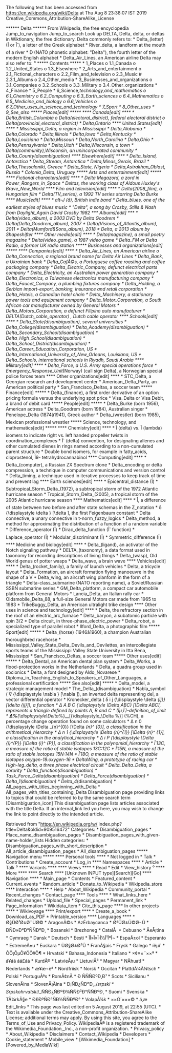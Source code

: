 The following text has been accessed from https://en.wikipedia.org/wiki/Delta at Thu Aug 8 23:38:07 IST 2019
Creative_Commons_Attribution-ShareAlike_License




















****** Delta ******
From Wikipedia, the free encyclopedia
Jump_to_navigation Jump_to_search
 Look up DELTA, Delta, delta, or deltas in Wiktionary, the free dictionary.
Delta commonly refers to:
    * Delta_(letter) (Î or Î´), a letter of the Greek alphabet
    * River_delta, a landform at the mouth of a river
    * D (NATO phonetic alphabet: "Delta"), the fourth letter of the modern
      English alphabet
    * Delta_Air_Lines, an American airline
Delta may also refer to:
⁰
***** Contents *****
    * 1_Places
          o 1.1_Canada
          o 1.2_United_States
          o 1.3_Elsewhere
    * 2_Arts_and_entertainment
          o 2.1_Fictional_characters
          o 2.2_Film_and_television
          o 2.3_Music
                # 2.3.1_Albums
          o 2.4_Other_media
    * 3_Businesses_and_organizations
          o 3.1_Companies
          o 3.2_Schools
          o 3.3_Military
          o 3.4_Other_organizations
    * 4_Finance
    * 5_People
    * 6_Science,_technology,_and_mathematics
          o 6.1_Chemistry
          o 6.2_Computing
          o 6.3_Earth_sciences
          o 6.4_Mathematics
          o 6.5_Medicine_and_biology
          o 6.6_Vehicles
          o 6.7_Other_uses_in_science_and_technology
    * 7_Sport
    * 8_Other_uses
    * 9_See_also
***** Places[edit] *****
**** Canada[edit] ****
    * Delta,_British_Columbia
          o Delta_(electoral_district), federal electoral district
          o Delta_(provincial_electoral_district)
    * Delta,_Ontario
**** United States[edit] ****
    * Mississippi_Delta, a region in Mississippi
    * Delta,_Alabama
    * Delta,_Colorado
    * Delta,_Illinois
    * Delta,_Iowa
    * Delta,_Kentucky
    * Delta,_Louisiana
    * Delta,_Missouri
    * Delta,_North_Carolina
    * Delta,_Ohio
    * Delta,_Pennsylvania
    * Delta,_Utah
    * Delta,_Wisconsin, a town
    * Delta_(community),_Wisconsin, an unincorporated community
    * Delta_County_(disambiguation)
**** Elsewhere[edit] ****
    * Delta_Island, Antarctica
    * Delta_Stream, Antarctica
    * Delta,_Minas_Gerais, Brazil
    * Delta,_Thessaloniki, Greece
    * Delta_State, Nigeria
    * Delta,_Astrakhan_Oblast, Russia
    * Colonia_Delta, Uruguay
***** Arts and entertainment[edit] *****
**** Fictional characters[edit] ****
    * Delta Megazord, a zord in Power_Rangers_in_Space
    * Deltas, the working class of Aldous Huxley's Brave_New_World
**** Film and television[edit] ****
    * Delta_(2008_film), a Hungarian film
    * Delta_(TV_series), a 1992 TV series starring Delta Burke
**** Music[edit] ****
    * alt-J (â), British indie band
    * Delta_blues, one of the earliest styles of blues music
    * "Delta", a song by Crosby, Stills & Nash from Daylight_Again David Crosby
      1982
*** Albums[edit] ***
    * Delta_(video_album), a 2003 DVD by Delta Goodrem
    * Delta_(Delta_Goodrem_album), 2007
    * Delta_(Visions_of_Atlantis_album), 2011
    * Delta_(Mumford_&_Sons_album), 2018
    * Delta, a 2013 album by Shapeshifter
**** Other media[edit] ****
    * Delta_(magazine), a small poetry magazine
    * Delta_(video_game), a 1987 video game
    * Delta_FM or Delta Radio, a former UK radio station
***** Businesses and organizations[edit] *****
**** Companies[edit] ****
    * Delta_Air_Lines, an American airline
          o Delta_Connection, a regional brand name for Delta Air Lines
    * Delta_Bank, a Ukrainian bank
    * Delta_CafÃ©s, a Portuguese coffee roasting and coffee packaging company
    * Delta_Electric_Company, defunct electrical parts company
    * Delta_Electricity, an Australian power generation company
    * Delta_Electronics, a Taiwanese electronics manufacturing company
    * Delta_Faucet_Company, a plumbing fixtures company
    * Delta_Holding, a Serbian import-export, banking, insurance and retail
      corporation
    * Delta_Hotels, a Canadian hotel chain
    * Delta_Machinery, a stationary power tools and equipment company
    * Delta_Motor_Corporation, a South African car manufacturer owned by
      General Motors
    * Delta_Motors_Corporation, a defunct Filipino auto manufacturer
    * DELTA_(Dutch_cable_operator) , Dutch cable operator
**** Schools[edit] ****
    * Delta_State_(disambiguation), several universities
    * Delta_College_(disambiguation)
    * Delta_Academy_(disambiguation)
    * Delta_Secondary_School_(disambiguation)
    * Delta_High_School_(disambiguation)
    * Delta_School_District_(disambiguation)
    * Delta_Career_Education_Corporation, US
    * Delta_International_University_of_New_Orleans, Louisiana, US
    * Delta_Schools, international schools in Riyadh, Saudi Arabia
**** Military[edit] ****
    * Delta_Force, a U.S. Army special operations force
    * Emergency_Response_Unit_(Norway) (call sign Delta), a Norwegian special
      police forces team
**** Other organizations[edit] ****
    * STC_Delta, a Georgian research and development center
    * American_Delta_Party, an American political party
    * San_Francisco_Deltas, a soccer team
***** Finance[edit] *****
    * Delta_(finance), a first order derivative of an option pricing formula
      versus the underlying spot price
    * Visa_Delta or Visa Debit, a brand of debit card
***** People[edit] *****
    * Delta_Burke (born 1956), American actress
    * Delta_Goodrem (born 1984), Australian singer
    * Penelope_Delta (1874â1941), Greek author
    * Delta_(wrestler) (born 1985), Mexican professional wrestler
***** Science, technology, and mathematics[edit] *****
**** Chemistry[edit] ****
    * Î (delta) vs. Î (lambda) isomers to indicate right vs. left handed
      propeller twists in coordination_complexes
    * Î´ (delta) convention, for designating allenes and other cumulated dienes
      in rings named according to a non-cumulated parent structure
    * Double bond isomers, for example in fatty_acids, cloprostenol, Î9-
      tetrahydrocannabinol
**** Computing[edit] ****
    * Delta_(computer), a Russian ZX Spectrum clone
    * Delta_encoding or delta compression, a technique in computer
      communications and version control
    * Delta_timing, a technique used in iterative processes to keep track of
      time and prevent lag
**** Earth sciences[edit] ****
    * Epicentral_distance (Î)
    * Subtropical_Storm_Delta_(1972), a subtropical storm of the 1972 Atlantic
      hurricane season
    * Tropical_Storm_Delta_(2005), a tropical storm of the 2005 Atlantic
      hurricane season
**** Mathematics[edit] ****
    * Î, a difference of state between two before and after state schemas in
      the Z_notation
    *    &#x03B4;   {\displaystyle \delta }  [\delta ], the first Feigenbaum
      constant
    * Delta connective, a unary connective in t-norm_fuzzy_logics
    * Delta_method, a method for approximating the distribution of a function
      of a random variable
    * Difference_operator (Î)
    * Dirac_delta_function (Î´ function)
    * Laplace_operator (Î)
    * Modular_discriminant (Î)
    * Symmetric_difference (Î)
**** Medicine and biology[edit] ****
    * Delta_(ligand), an activator of the Notch signaling pathway
    * DELTA_(taxonomy), a data format used in taxonomy for recording
      descriptions of living things
    * Delta_(wasp), Old World genus of potter wasps
    * Delta_wave, a brain wave
**** Vehicles[edit] ****
    * Delta_(rocket_family), a family of launch vehicles
    * Delta, a tricycle layout
    * Delta_Formation, an aircraft formation flying manoeuvre in the shape of a
      V
    * Delta_wing, an aircraft wing planform in the form of a triangle
    * Delta-class_submarine (NATO reporting name), a Soviet/Russian SSBN
      submarine series
    * GM_Delta_platform, a compact car automobile platform from General Motors
    * Lancia_Delta, an Italian rally car
    * Oldsmobile_Delta_88, a full-size General Motors car made from 1965 to
      1983
    * TrikeBuggy_Delta, an American ultralight trike design
**** Other uses in science and technology[edit] ****
    * Delta, the refractory section in the roof of an electric_arc_furnace
    * Delta_baryon, a subatomic particle with spin 3/2
    * Delta circuit, in three-phase_electric_power
    * Delta_robot, a specialized type of parallel robot
    * Ilford_Delta, a photographic film
***** Sport[edit] *****
    * Delta_(horse) (1946â1960), a champion Australian thoroughbred racehorse
    * Mississippi_Valley_State_Delta_Devils_and_Devilettes, an intercollegiate
      sports teams of the Mississippi Valley State University in Itta Bena,
      Mississippi
    * San_Francisco_Deltas, a soccer team
***** Other uses[edit] *****
    * Delta_Dental, an American dental plan system
    * Delta_Works, a flood-protection works in the Netherlands
    * Delta, a quadra group used in socionics
    * Delta, a font designed by Aldo_Novarese
    * Diploma_in_Teaching_English_to_Speakers_of_Other_Languages, a
      professional certification
***** See also[edit] *****
    * Delta_model, a strategic management model
    * The_Delta_(disambiguation)
    * Nabla_symbol (    &#x2207;   {\displaystyle \nabla }  [\nabla ]), an
      inverted delta representing del, a vector differential operator
    * Kronecker_delta (     &#x03B4;  i j     {\displaystyle \delta _{ij}}
      [\delta _{ij}]), a function
    *    &#x0394; A B C   {\displaystyle \Delta ABC}  [\Delta ABC], represents
      a triangle defined by points A, B and C
    * (Îµ,_Î´)-definition_of_limit
    * ___&#x0394;_&#x0025;___{\displaystyle_\Delta_\%}__[{\displaystyle_\Delta
      \%}] (%CH), a percentage change operation found on some calculators
    *     &#x0394;  n   0     {\displaystyle \Delta _{n}^{0}}  [\Delta _{n}^
      {0}], a classification in the arithmetical_hierarchy
    *     &#x0394;  n   1     {\displaystyle \Delta _{n}^{1}}  [\Delta _{n}^
      {1}], a classification in the analytical_hierarchy
    *     &#x0394;  i   P     {\displaystyle \Delta _{i}^{P}}  [\Delta _{i}^
      {P}], a classification in the polynomial_hierarchy
    * Î´13C, a measure of the ratio of stable isotopes 13C:12C
    * Î´15N, a measure of the ratio of stable isotopes 15N:14N
    * Î´18O, a measure of the ratio of stable isotopes oxygen-18:oxygen-16
    * DeltaWing, a prototype of racing car
    * High-leg_delta, a three phase electrical circuit
    * Delta_Delta_Delta, a sorority
    * Delta_function_(disambiguation)
    * Task_Force_Delta_(disambiguation)
    * Delta_Force_(disambiguation)
    * Delta_1_(disambiguation)
    * Delta_4_(disambiguation)
    * All_pages_with_titles_beginning_with_Delta
    * All_pages_with_titles_containing_Delta
                      Disambiguation page providing links to topics that could
                      be referred to by the same search term
[Disambiguation_icon] This disambiguation page lists articles associated with
                      the title Delta.
                      If an internal_link led you here, you may wish to change
                      the link to point directly to the intended article.

Retrieved from "https://en.wikipedia.org/w/
index.php?title=Delta&oldid=909516472"
Categories:
    * Disambiguation_pages
    * Place_name_disambiguation_pages
    * Disambiguation_pages_with_given-name-holder_lists
Hidden categories:
    * Disambiguation_pages_with_short_description
    * All_article_disambiguation_pages
    * All_disambiguation_pages
***** Navigation menu *****
**** Personal tools ****
    * Not logged in
    * Talk
    * Contributions
    * Create_account
    * Log_in
**** Namespaces ****
    * Article
    * Talk
⁰
**** Variants ****
**** Views ****
    * Read
    * Edit
    * View_history
⁰
**** More ****
**** Search ****
[Unknown INPUT type][Search][Go]
**** Navigation ****
    * Main_page
    * Contents
    * Featured_content
    * Current_events
    * Random_article
    * Donate_to_Wikipedia
    * Wikipedia_store
**** Interaction ****
    * Help
    * About_Wikipedia
    * Community_portal
    * Recent_changes
    * Contact_page
**** Tools ****
    * What_links_here
    * Related_changes
    * Upload_file
    * Special_pages
    * Permanent_link
    * Page_information
    * Wikidata_item
    * Cite_this_page
**** In other projects ****
    * Wikivoyage
**** Print/export ****
    * Create_a_book
    * Download_as_PDF
    * Printable_version
**** Languages ****
    * Ø§ÙØ¹Ø±Ø¨ÙØ©
    * AragonÃ©s
    * AzÉrbaycanca
    * ØªÛØ±Ú©Ø¬Ù
    * ÐÑÐ»Ð³Ð°ÑÑÐºÐ¸
    * Bosanski
    * Brezhoneg
    * CatalÃ 
    * Cebuano
    * ÄeÅ¡tina
    * Cymraeg
    * Dansk
    * Deutsch
    * Eesti
    * ÎÎ»Î»Î·Î½Î¹ÎºÎ¬
    * EspaÃ±ol
    * Esperanto
    * EstremeÃ±u
    * Euskara
    * ÙØ§Ø±Ø³Û
    * FranÃ§ais
    * Frysk
    * Galego
    * íêµ­ì´
    * ÕÕ¡ÕµÕ¥ÖÕ¥Õ¶
    * Hrvatski
    * Bahasa_Indonesia
    * Italiano
    * ×¢××¨××ª
    * á¥áá áá£áá
    * KurdÃ®
    * LatvieÅ¡u
    * LietuviÅ³
    * Magyar
    * NÄhuatl
    * Nederlands
    * æ¥æ¬èª
    * Nordfriisk
    * Norsk
    * Occitan
    * PlattdÃ¼Ã¼tsch
    * Polski
    * PortuguÃªs
    * RomÃ¢nÄ
    * Ð ÑÑÑÐºÐ¸Ð¹
    * Scots
    * Sicilianu
    * SlovenÄina
    * SlovenÅ¡Äina
    * Ð¡ÑÐ¿ÑÐºÐ¸_/_srpski
    * Srpskohrvatski_/_ÑÑÐ¿ÑÐºÐ¾ÑÑÐ²Ð°ÑÑÐºÐ¸
    * Suomi
    * Svenska
    * TÃ¼rkÃ§e
    * Ð£ÐºÑÐ°ÑÐ½ÑÑÐºÐ°
    * VolapÃ¼k
    * ××Ö´×××©
    * ä¸­æ
Edit_links
    * This page was last edited on 5 August 2019, at 22:55 (UTC).
    * Text is available under the Creative_Commons_Attribution-ShareAlike
      License; additional terms may apply. By using this site, you agree to the
      Terms_of_Use and Privacy_Policy. WikipediaÂ® is a registered trademark of
      the Wikimedia_Foundation,_Inc., a non-profit organization.
    * Privacy_policy
    * About_Wikipedia
    * Disclaimers
    * Contact_Wikipedia
    * Developers
    * Cookie_statement
    * Mobile_view
    * [Wikimedia_Foundation]
    * [Powered_by_MediaWiki]
